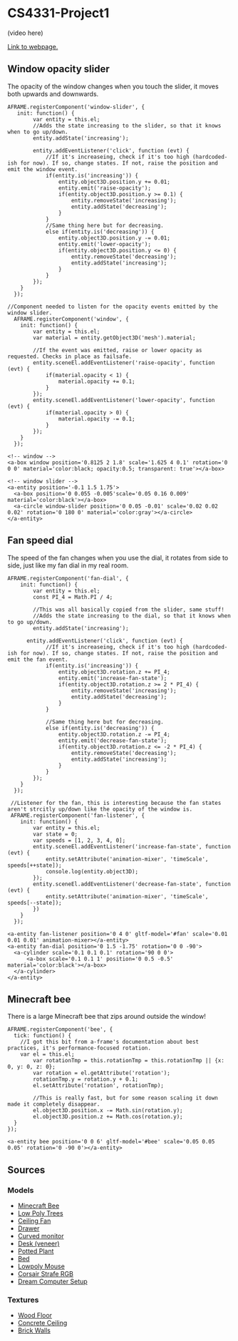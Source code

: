 # CS4331-Project1
(video here)

[Link to webpage.](https://themysticalbard.github.io/)

## Window opacity slider

The opacity of the window changes when you touch the slider, it moves both upwards and downwards.

    AFRAME.registerComponent('window-slider', {
       init: function() {
        	var entity = this.el;
        	//Adds the state increasing to the slider, so that it knows when to go up/down.
        	entity.addState('increasing');
    
        	entity.addEventListener('click', function (evt) {
        		//If it's increaseing, check if it's too high (hardcoded-ish for now). If so, change states. If not, raise the position and emit the window event.
        		if(entity.is('increasing')) {
        			entity.object3D.position.y += 0.01;
        			entity.emit('raise-opacity');
        			if(entity.object3D.position.y >= 0.1) {
        				entity.removeState('increasing');
        				entity.addState('decreasing');
        			}
        		}
        		//Same thing here but for decreasing.
        		else if(entity.is('decreasing')) {
        			entity.object3D.position.y -= 0.01;
        			entity.emit('lower-opacity');
        			if(entity.object3D.position.y <= 0) {
        				entity.removeState('decreasing');
        				entity.addState('increasing');
        			}
        		}
        	});
       	}
      });

    //Component needed to listen for the opacity events emitted by the window slider.
      AFRAME.registerComponent('window', {
        init: function() {
        	var entity = this.el;
        	var material = entity.getObject3D('mesh').material;
    
        	//If the event was emitted, raise or lower opacity as requested. Checks in place as failsafe.
        	entity.sceneEl.addEventListener('raise-opacity', function (evt) {
        		if(material.opacity < 1) {
        			material.opacity += 0.1;
       			}
       		});
       		entity.sceneEl.addEventListener('lower-opacity', function (evt) {
       			if(material.opacity > 0) {
       				material.opacity -= 0.1;
       			}
       		});
       	}
      });

    <!-- window -->
    <a-box window position='0.8125 2 1.8' scale='1.625 4 0.1' rotation='0 0 0' material='color:black; opacity:0.5; transparent: true'></a-box>
     
    <!-- window slider -->
    <a-entity position='-0.1 1.5 1.75'>
      <a-box position='0 0.055 -0.005'scale='0.05 0.16 0.009' material='color:black'></a-box>
      <a-circle window-slider position='0 0.05 -0.01' scale='0.02 0.02 0.02' rotation='0 180 0' material='color:gray'></a-circle>
    </a-entity>

## Fan speed dial

The speed of the fan changes when you use the dial, it rotates from side to side, just like my fan dial in my real room.

    AFRAME.registerComponent('fan-dial', {
        init: function() {
        	var entity = this.el;
        	const PI_4 = Math.PI / 4;
        
        	//This was all basically copied from the slider, same stuff!
        	//Adds the state increasing to the dial, so that it knows when to go up/down.
        	entity.addState('increasing');
    
          entity.addEventListener('click', function (evt) {
        		//If it's increaseing, check if it's too high (hardcoded-ish for now). If so, change states. If not, raise the position and emit the fan event.
        		if(entity.is('increasing')) {
        			entity.object3D.rotation.z += PI_4;
        			entity.emit('increase-fan-state');
        			if(entity.object3D.rotation.z >= 2 * PI_4) {
       					entity.removeState('increasing');
       					entity.addState('decreasing');
       				}
       			}
      
        		//Same thing here but for decreasing.
        		else if(entity.is('decreasing')) {
        			entity.object3D.rotation.z -= PI_4;
        			entity.emit('decrease-fan-state');
        			if(entity.object3D.rotation.z <= -2 * PI_4) {
        				entity.removeState('decreasing');
        				entity.addState('increasing');
        			}
        		}
        	});
        }
      });

     //Listener for the fan, this is interesting because the fan states aren't strcitly up/down like the opacity of the window is.
     AFRAME.registerComponent('fan-listener', {
        init: function() {
        	var entity = this.el;
        	var state = 0;
        	var speeds = [1, 2, 3, 4, 0];
        	entity.sceneEl.addEventListener('increase-fan-state', function (evt) {
        		entity.setAttribute('animation-mixer', 'timeScale', speeds[++state]);
        		console.log(entity.object3D);
        	});
        	entity.sceneEl.addEventListener('decrease-fan-state', function (evt) {
        		entity.setAttribute('animation-mixer', 'timeScale', speeds[--state]);
        	})
        }
      });

    <a-entity fan-listener position='0 4 0' gltf-model='#fan' scale='0.01 0.01 0.01' animation-mixer></a-entity>
    <a-entity fan-dial position='0 1.5 -1.75' rotation='0 0 -90'>
      <a-cylinder scale='0.1 0.1 0.1' rotation='90 0 0'>
     	  <a-box scale='0.1 0.1 1' position='0 0.5 -0.5' material='color:black'></a-box>
      </a-cylinder>
    </a-entity>

## Minecraft bee

There is a large Minecraft bee that zips around outside the window!

    AFRAME.registerComponent('bee', {
      tick: function() {
        //I got this bit from a-frame's documentation about best practices, it's performance-focused rotation.
        var el = this.el;
    		var rotationTmp = this.rotationTmp = this.rotationTmp || {x: 0, y: 0, z: 0};
   			var rotation = el.getAttribute('rotation');
    		rotationTmp.y = rotation.y + 0.1;
    		el.setAttribute('rotation', rotationTmp);
        
    		//This is really fast, but for some reason scaling it down made it completely disappear.
    		el.object3D.position.x -= Math.sin(rotation.y);
    		el.object3D.position.z += Math.cos(rotation.y);
      }
    });

    <a-entity bee position='0 0 6' gltf-model='#bee' scale='0.05 0.05 0.05' rotation='0 -90 0'></a-entity>

## Sources

### Models

 - [Minecraft Bee](https://sketchfab.com/3d-models/minecraft-bee-751f43a93f40433c9eb6986e45bdb6e8)
 - [Low Poly Trees](https://sketchfab.com/3d-models/low-poly-trees-2e70c34af8994852acd4b9ffce596336)
 - [Ceiling Fan](https://sketchfab.com/3d-models/ceiling-fan-ec2c6087d4824211abc827f2a4c2b578)
 - [Drawer](https://sketchfab.com/3d-models/drawer-8f20bb4809074f50962225aacb5c7df4)
 - [Curved monitor](https://sketchfab.com/3d-models/curved-monitor-1caab76438a54c6b9274794a5c75b7e3)
 - [Desk (veneer)](https://sketchfab.com/3d-models/desk-veneer-c66184828633438b94aabbbf9249e9ad)
 - [Potted Plant](https://sketchfab.com/3d-models/potted-plant-household-props-challenge-day-26-4176123e70e44426be3ba0e65587af90)
 - [Bed](https://sketchfab.com/3d-models/bed-da091edf65ee4ffd82d4ba862ccb0a8b)
 - [Lowpoly Mouse](https://sketchfab.com/3d-models/lowpoly-mouse-e0bc8c1d5c8f4be0af37ea852d42d6d9)
 - [Corsair Strafe RGB](https://sketchfab.com/3d-models/corsair-strafe-rgb-dc170f71703644f9a675ebba196af617)
 - [Dream Computer Setup](https://sketchfab.com/3d-models/dream-computer-setup-82f78bbaf2d34f01af854a52151dbf49)
 
 ### Textures
 
  - [Wood Floor](https://cc0textures.com/view?id=WoodFloor038)
  - [Concrete Ceiling](https://cc0textures.com/view?id=Concrete031)
  - [Brick Walls](https://sketchfab.com/3d-models/brick-wall-material-6ef775e935da4d159e40098b06ad33d3)
